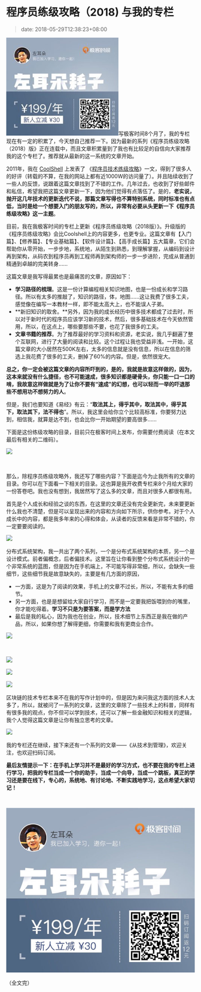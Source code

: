 # 程序员练级攻略（2018) 与我的专栏
>date: 2018-05-29T12:38:23+08:00


![](/assets/images/专栏-300x262.jpg)写极客时间8个月了，我的专栏现在有一定的积累了，今天想自己推荐一下。因为最新的系列《程序员练级攻略（2018）版》正在连载中，而且文章积累量到了我也有比较足的自信向大家推荐我的这个专栏了。推荐就从最新的这一系统的文章开始。


2011年，我在 [CoolShell](https://coolshell.cn/) 上发表了 《[程序员技术练级攻略](https://coolshell.cn/articles/4990.html)》一文，得到了很多人的好评（转载的不算，在我的网站上都有近1000W的访问量了）。并且陆续收到了一些人的反馈，说跟着这篇文章找到了不错的工作。几年过去，也收到了好些邮件和私信，希望我把这篇文章更新一下，因为他们觉得有点落伍了。是的，**老实说，抛开这几年技术的更新迭代不说，那篇文章写得也不算特别系统，同时标准也有点低，当时是给一个想要入门的朋友写的，所以，非常有必要从头更新一下《程序员练级攻略》这一主题**。


目前，我在我极客时间的专栏上更新《程序员练级攻略（2018版）》。升级版的《程序员练级攻略》会比Coolshell上的内容更多，也更专业。这篇文章有【入门篇】、【修养篇】、【专业基础篇】、【软件设计篇】、【高手成长篇】五大篇章，它们会帮助你从零开始，一步步地，系统地，从陌生到熟悉，到理解掌握，从编码到设计再到架构，从码农到程序员再到工程师再到架构师的一步一步进阶，完成从普通到精通到卓越的完美转身……


这篇文章是我写得最累也是最痛苦的文章，原因如下：


* **学习路径的梳理**。这是一份计算编程相关知识地图，也是一份成长和学习路径。所以有太多的推敲了，知识的路径，体，地图……这让我费了很多工夫，感觉像在编写一本教材一样，即不能太高大上，也不能误人子弟。
* **新旧知识的取舍。**另外，因为我的成长经历中很多技术都成了过去时，所以对于新时代的程序员应该学习新的技术，然后，很多基础技术在今天依然管用，所以，在这点上，哪些要那些不要，也花了我很多的工夫。
* **文章书籍的推荐**。为了推荐最好的学习资料和资源，老实说，我几乎翻遍了整个互联网，进行了大量的阅读和比较。这个过程让我也受益非浅。一开始，这篇文章的大小居然在500K左右，太多的信息就是没有信息，所以在信息的筛选上我花费了很多的工夫，删掉了60%的内容。但是，依然很宠大。


**总之，你一定会被这篇文章的内容所吓到的，是的，我就是故意这样做的，因为，这本来就没有什么捷径，也不可能速成，很多知识都是硬骨头，你只能一口一口的啃，我故意这样做就是为了让你不要有“速成”的幻想，也可以轻而一举的吓退那些不想用功不想努力的人**。


但是，我们也要知道《易经》有云：“**取法其上，得乎其中，取法其中，得乎其下，取法其下，法不得也**”。所以，我这里会给你立个比较高标准，你要努力达到，相信我，就算是达不到，也会比你一开始期望的要高很多……


下面是这份练级攻略的目录，目前只在极客时间上发布，你需要付费阅读（在本文最后有相关的二维码）。



![](https://coolshell.cn/wp-content/uploads/2018/05/程序员练级攻略.png)


 


那么，除程序员练级攻略外，我还写了哪些内容？下面是迄今为止我所有的文章的目录。你可以在下面看一下相关的目录。这也算是我开收费专栏来8个月给大家的一份答卷吧。我也没有想到，我居然写了这么多的文章，而且对很多人都很有用。


首先是个人成长和经验之谈的东西，在这里的文章还没有完全更新完，未来要更新什么我也不清楚，但是可以呈现出来的内容和方向如下所示，供你参考。对于个人成长中的内容，都是我多年来的心得和体会，从读者的反馈来看是非常不错的，你一定要要阅读的。


![](https://coolshell.cn/wp-content/uploads/2018/05/个人成长和经验之谈-319x1024.png)


分布式系统架构，我一共出了两个系列，一个是分布式系统架构的本质，另一个是设计模式。前者偏概念，后者偏技术。这里旨在让你看到整个分布式系统设计的一个非常系统的蓝图，但是因为在手机端上，不可能写得非常细，所以，会缺失一些细节，这些细节我是故意缺失的，主要是有几方面的原因，


* 一方面，这是为了阅读的效果，手机上的文章不过长，所以，不能有太多的细节。
* 另一方面，也是是想留给大家自行学习，而不是一定要我把饭喂到你的嘴里，你才能吃得着。**学习不只是为要答案，而是学方法**
* 最后是我的私心，因为我也在创业，所以，技术细节上东西正是我在做的产品，所以，如果你想了解得更细，你需要和我有更商业合作。


![](https://coolshell.cn/wp-content/uploads/2018/05/分布式架构的本质.png)


 


![](https://coolshell.cn/wp-content/uploads/2018/05/分布式架构设计模式-弹力篇.png)


![](https://coolshell.cn/wp-content/uploads/2018/05/分布式架构设计模式-管理篇.png)


![](https://coolshell.cn/wp-content/uploads/2018/05/分布式架构设计模式-性能篇.png)


区块链的技术专栏本来不在我的写作计划中的，但是因为来问我这方面的技术人太多了，所以，就被问了一系列的文章，这里的文章除了一些技术上的科普，同样有有很多我的观点，你不但可以学到技术，还可以了解一些金融知识和相关的逻辑，我个人觉得这篇文章是让你有独立思考的文章。


![](https://coolshell.cn/wp-content/uploads/2018/05/区块链技术.png)


我的专栏还在继续，接下来还有一个系列的文章——《从技术到管理》，欢迎关注，也欢迎扫码订阅。


**最后友情提示一下：在手机上学习并不是最好的学习方式，也不要在我的专栏上进行学习，把我的专栏当成一个你的助手，当成一个向导，当成一个跳板，真正的学习还是要在线下，专心的，系统地、有讨论地、不断实践地学习，这点希望大家切记！**


 


![](/assets/images/专栏.jpg)


（全文完）


